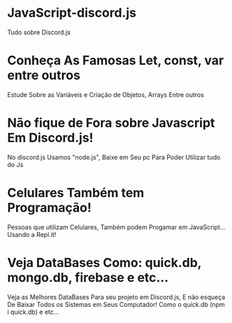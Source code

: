 # JavaScript-discord.js
Tudo sobre Discord.js

# Conheça As Famosas Let, const, var entre outros
Estude Sobre as Variáveis e Criação de Objetos, Arrays Entre outros

# Não fique de Fora sobre Javascript Em Discord.js!
No discord.js Usamos "node.js", Baixe em Seu pc Para Poder Utilizar tudo do Js

# Celulares Também tem Programação!
Pessoas que utilizam Celulares, Também podem Progamar em JavaScript... Usando a Repl.it!

# Veja DataBases Como: quick.db, mongo.db, firebase e etc...
Veja as Melhores DataBases Para seu projeto em Discord.js, E não esqueça De Baixar Todos os Sistemas em Seus Computador!
Como o quick.db (npm i quick.db) e etc...
